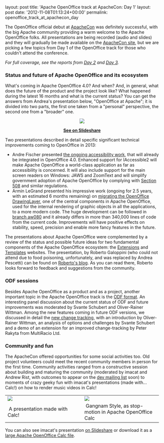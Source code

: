 layout: post
title: 'Apache OpenOffice track at ApacheCon: Day 1'
layout: post
date: '2012-11-08T01:13:24+00:00'
permalink: openoffice_track_at_apachecon_day

<p>The OpenOffice official debut at <a href="http://www.apachecon.eu">ApacheCon</a> was definitely successful, with the big Apache community providing a warm welcome to the Apache OpenOffice folks. All presentations are being recorded (audio and slides) and they will gradually be made available on the <a href="http://www.apachecon.eu">ApacheCon site</a>, but we are picking a few topics from Day 1 of the OpenOffice track for those who couldn't attend the conference.</p> 

<p><em>For full coverage, see the reports from <a href="http://s.apache.org/openoffice-aceu2012-day-2">Day 2</a> and <a href="http://s.apache.org/openoffice-aceu2012-day-3">Day 3</a>.</em></p> 

  <h3>Status and future of Apache OpenOffice and its ecosystem</h3> 
  <p>What's coming in Apache OpenOffice 4.0? And when? And, in general, what does the future of the product and the project look like? What happened during the latest 16 months and what is the current status? You can get the answers from Andrea's presentation below, &quot;OpenOffice at Apache&quot;; it is divided into two parts, the first one taken from a &quot;personal&quot; perspective, the second one from a &quot;broader&quot; one.</p> 
  <div align="center"> 
    <p><a href="http://www.slideshare.net/pescetti/aceu-2012openofficeatapache" target="_new"><img style="margin: 0px auto;" src="http://people.apache.org/~pescetti/slide.png" /></a></p><a href="http://www.slideshare.net/pescetti/aceu-2012openofficeatapache"> </a> 
    <div style="margin-bottom: 5px;"><a href="http://www.slideshare.net/pescetti/aceu-2012openofficeatapache"> <strong> </strong></a><strong><a target="_blank" title="OpenOffice at Apache" href="http://www.slideshare.net/pescetti/aceu-2012openofficeatapache">See on Slideshare</a> </strong> </div> 
  </div> 
  <p>Two presentations described in detail specific significant technical improvements coming to OpenOffice in 2013:</p> 
  <ul> 
    <li>Andre Fischer presented <a href="http://www.apachecon.eu/schedule/presentation/52/">the ongoing accessibility work</a>, that will already be integrated in OpenOffice 4.0. Enhanced support for IAccessible2 will make Apache OpenOffice a world-class application as far as accessibility is concerned. It will also include support for the main screen readers on Windows: JAWS and ZoomText and will simplify government adoption of Apache OpenOffice by complying with <a href="http://www.section508.gov/">Section 508</a> and similar regulations.</li> 
    <li>Armin LeGrand presented his impressive work (ongoing for 2.5 years, with an estimated 6 months remaining) on <a href="http://www.apachecon.eu/schedule/presentation/51/">migrating the OpenOffice DrawingLayer</a>, one of the central components in Apache OpenOffice, used for the internal rendering of graphic objects in all the applications, to a more modern code. The huge development can be followed in <a href="http://svn.apache.org/viewvc/incubator/ooo/branches/alg/aw080/">branch aw080</a> and it already differs in more than 340,000 lines of code from the current code. Improvements will have positive effects on stability, speed, precision and enable more fancy features in the future.</li> 
  </ul> 
  <p>The presentations about Apache OpenOffice were complemented by a review of the status and possible future ideas for two fundamental components of the Apache OpenOffice ecosystem: the <a href="http://extensions.openoffice.org">Extensions</a> and <a href="http://templates.openoffice.org">Templates</a> websites. The presentation, by Roberto Galoppini (who could not attend due to food poisoning, unfortunately, and was replaced by Andrea Pescetti) can be found on <a href="http://robertogaloppini.net/2012/11/06/apachecon-europe-openoffice-extensions-and-templates/">Roberto's blog</a>. As you can read there, Roberto looks forward to feedback and suggestions from the community.</p> 
  <h3>ODF sessions</h3> 
  <p>Besides Apache OpenOffice as a product and as a project, another important topic in the Apache OpenOffice track is the <a href="https://www.oasis-open.org/committees/tc_home.php?wg_abbrev=office">ODF format</a>. An interesting panel discussion about the current status of ODF and future improvements was moderated by Svante Schubert and Oliver-Rainer Wittman. Among the new features coming in future ODF versions, we discussed in detail the <a href="http://www.apachecon.eu/schedule/presentation/49/">new change tracking</a>, with an introduction by Oliver-Rainer Wittman, an analysis of options and challenges by Svante Schubert and a demo of an extension for an improved change-tracking by Peter Rakyta from MultiRacio Ltd.</p> 
  <h3>Community and fun</h3> 
  <p>The ApacheCon offered opportunities for some social activities too. Old project volunteers could meet the recent community members in person for the first time. Community activities ranged from a constructive session about building and maturing the community (moderated by imacat and Andrew Rist, with outcomes to appear on the <a href="http://incubator.apache.org/openofficeorg/mailing-lists.html#development-mailing-list">dev mailing list</a> soon) to moments of crazy geeky fun with imacat's presentations (made with... Calc!) on how to render music videos in Calc!</p> 
  <p> </p> 
  <table cellspacing="1" cellpadding="1" border="0" align="absmiddle" style="width: 100%;"> 
    <tbody> 
      <tr> 
        <td style="width: 50%;"> <a href="http://people.apache.org/~pescetti/imacat-slides-1024.jpg"><img src="http://people.apache.org/~pescetti/imacat-slides-320.jpg" /></a></td> 
        <td style="width: 50%;"> <a href="http://vimeo.com/52254073" target="_new"><img src="http://people.apache.org/~pescetti/vimeo.png" /></a></td> 
      </tr> 
      <tr> 
        <td style="width: 50%;">&nbsp;A presentation made with Calc!<br /></td> 
        <td style="width: 50%;">&nbsp;Gangnam Style, as stop-motion in Apache OpenOffice Calc<br /></td> 
      </tr> 
    </tbody> 
  </table>
 You can also see imacat's presentation <a href="http://www.slideshare.net/imacat/mosaic-fun-with-openoffice-calc">on Slideshare</a> or download it as a <a href="http://people.apache.org/~imacat/mosaicfun.ods">large Apache OpenOffice Calc file</a>.
  
  
  
  
  <p> </p>
